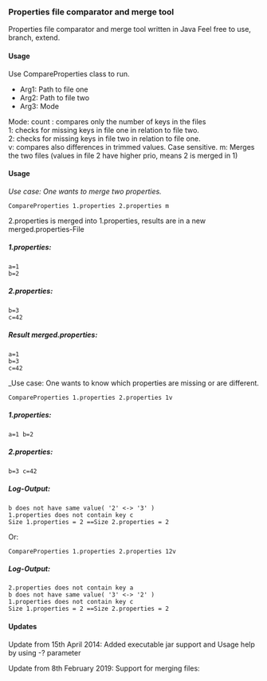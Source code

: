 ### Properties file comparator and merge tool

Properties file comparator and merge tool written in Java
Feel free to use, branch, extend.


#### Usage 

Use CompareProperties class to run. 

* Arg1: Path to file one
* Arg2: Path to file two
* Arg3: Mode

Mode:
count : compares only the number of keys in the files   
1: checks for missing keys in file one in relation to file two.   
2: checks for missing keys in file two in relation to file one.   
v: compares also differences in trimmed values. Case sensitive. 
m: Merges the two files (values in file 2 have higher prio, means 2 is merged in 1)  

#### Usage 



_Use case: One wants to merge two properties._

`CompareProperties 1.properties 2.properties m `

2.properties is merged into 1.properties, results are in a new merged.properties-File

##### 1.properties:

    a=1
    b=2

##### 2.properties:

    b=3
    c=42

##### Result merged.properties:

    a=1
    b=3
    c=42

_Use case: One wants to know which properties are missing or are different.

`CompareProperties 1.properties 2.properties 1v `

##### 1.properties:

`a=1
b=2`

##### 2.properties:

`b=3
c=42`


##### Log-Output:

    b does not have same value( '2' <-> '3' )
    1.properties does not contain key c
    Size 1.properties = 2 ==Size 2.properties = 2

Or:

`CompareProperties 1.properties 2.properties 12v `

##### Log-Output:
    2.properties does not contain key a
    b does not have same value( '3' <-> '2' )
    1.properties does not contain key c
    Size 1.properties = 2 ==Size 2.properties = 2


#### Updates

Update from 15th April 2014:
Added executable jar support and Usage help by using -? parameter

Update from 8th February 2019:
Support for merging files:



